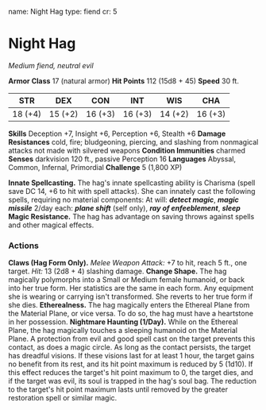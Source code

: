 name: Night Hag
type: fiend
cr: 5

# Night Hag
_Medium fiend, neutral evil_

**Armor Class** 17 (natural armor)
**Hit Points** 112 (15d8 + 45)
**Speed** 30 ft.

| STR     | DEX     | CON     | INT     | WIS     | CHA     |
|---------|---------|---------|---------|---------|---------|
| 18 (+4) | 15 (+2) | 16 (+3) | 16 (+3) | 14 (+2) | 16 (+3) |

**Skills** Deception +7, Insight +6, Perception +6, Stealth +6
**Damage Resistances** cold, fire; bludgeoning, piercing, and slashing from nonmagical attacks not made with silvered weapons
**Condition Immunities** charmed
**Senses** darkvision 120 ft., passive Perception 16
**Languages** Abyssal, Common, Infernal, Primordial
**Challenge** 5 (1,800 XP)

**Innate Spellcasting.** The hag's innate spellcasting ability is Charisma (spell save DC 14, +6 to hit with spell attacks). She can innately cast the following spells, requiring no material components:
At will: **_detect magic_**, **_magic missile_**
2/day each: **_plane shift_** (self only), **_ray of enfeeblement_**, **_sleep_**
**Magic Resistance.** The hag has advantage on saving throws against spells and other magical effects.

### Actions
**Claws (Hag Form Only).** _Melee Weapon Attack:_ +7 to hit, reach 5 ft., one target. _Hit:_ 13 (2d8 + 4) slashing damage.
**Change Shape.** The hag magically polymorphs into a Small or Medium female humanoid, or back into her true form. Her statistics are the same in each form. Any equipment she is wearing or carrying isn't transformed. She reverts to her true form if she dies.
**Etherealness.** The hag magically enters the Ethereal Plane from the Material Plane, or vice versa. To do so, the hag must have a heartstone in her possession.
**Nightmare Haunting (1/Day).** While on the Ethereal Plane, the hag magically touches a sleeping humanoid on the Material Plane. A protection from evil and good spell cast on the target prevents this contact, as does a magic circle. As long as the contact persists, the target has dreadful visions. If these visions last for at least 1 hour, the target gains no benefit from its rest, and its hit point maximum is reduced by 5 (1d10). If this effect reduces the target's hit point maximum to 0, the target dies, and if the target was evil, its soul is trapped in the hag's soul bag. The reduction to the target's hit point maximum lasts until removed by the greater restoration spell or similar magic.
